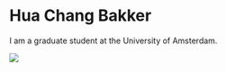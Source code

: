 # Hua Chang Bakker
I am a graduate student at the University of Amsterdam.

<img align="center" src="https://github-readme-stats.vercel.app/api/top-langs/?username=huachangb&theme=dark" />
